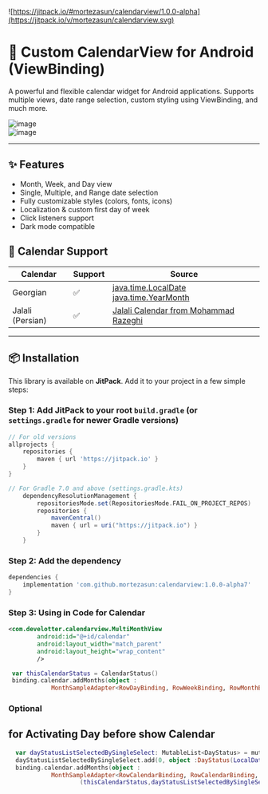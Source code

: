 ![https://jitpack.io/#mortezasun/calendarview/1.0.0-alpha](https://jitpack.io/v/mortezasun/calendarview.svg)

# 📅 Custom CalendarView for Android (ViewBinding)

A powerful and flexible calendar widget for Android applications. Supports multiple views, date range selection, custom styling using ViewBinding, and much more.

![image](https://github.com/user-attachments/assets/d1acc817-a80c-423b-824f-58bc39eff198)<br> 
![image](https://github.com/user-attachments/assets/16d427bc-1878-4625-852e-08bbe3d1416b)

---

## ✨ Features

- Month, Week, and Day view
- Single, Multiple, and Range date selection
- Fully customizable styles (colors, fonts, icons)
- Localization & custom first day of week
- Click listeners support
- Dark mode compatible


## 📅  Calendar Support

| Calendar        | Support  |  Source  |
|-----------------|-------------|-------------|
| Georgian        | ✅          | [java.time.LocalDate](https://docs.oracle.com/en/java/javase/17/docs/api/java.base/java/time/LocalDate.html) <br> [java.time.YearMonth](https://docs.oracle.com/en/java/javase/17/docs/api/java.base/java/time/YearMonth.html ) |
| Jalali (Persian)| ✅          | [Jalali Calendar from Mohammad Razeghi](https://github.com/razeghi71/JalaliCalendar)              | 


---


## 📦 Installation

This library is available on **JitPack**. Add it to your project in a few simple steps:

### Step 1: Add JitPack to your root `build.gradle` (or `settings.gradle` for newer Gradle versions)

```gradle
// For old versions
allprojects {
    repositories {
        maven { url 'https://jitpack.io' }
    }
}

// For Gradle 7.0 and above (settings.gradle.kts)
	dependencyResolutionManagement {
		repositoriesMode.set(RepositoriesMode.FAIL_ON_PROJECT_REPOS)
		repositories {
			mavenCentral()
			maven { url = uri("https://jitpack.io") }
		}
	}
```
### Step 2: Add the dependency

```gradle
dependencies {
    implementation 'com.github.mortezasun:calendarview:1.0.0-alpha7'
}
```

### Step 3: Using in Code for Calendar
```xml
<com.develotter.calendarview.MultiMonthView
        android:id="@+id/calendar"
        android:layout_width="match_parent"
        android:layout_height="wrap_content"
        />
```
```Kotlin
 var thisCalendarStatus = CalendarStatus()
 binding.calendar.addMonths(object :
            MonthSampleAdapter<RowDayBinding, RowWeekBinding, RowMonthBinding, RowShowSelectedDayBinding>(thisCalendarStatus){}
```

### Optional
## for Activating Day before show Calendar
```Kotlin
  var dayStatusListSelectedBySingleSelect: MutableList<DayStatus> = mutableListOf()
  dayStatusListSelectedBySingleSelect.add(0, object :DayStatus(LocalDate.now(), lcInUse){})
  binding.calendar.addMonths(object :
            MonthSampleAdapter<RowCalendarBinding, RowCalendarBinding, RowMonthBinding, RowShowSelectedDayBinding>
                    (thisCalendarStatus,dayStatusListSelectedBySingleSelect=dayStatusListSelectedBySingleSelect ))
```

